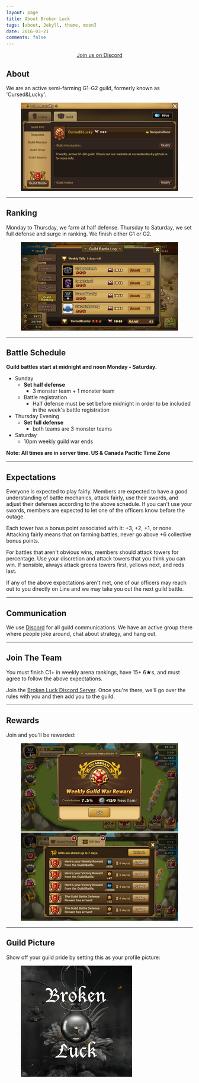 ```yaml
---
layout: page
title: About Broken Luck
tags: [about, Jekyll, theme, moon]
date: 2016-03-21
comments: false
---
```


<div style="text-align: center;">
  <a href="https://discord.gg/PqMtvE3" class="btn">
    Join us on Discord
  </a>
</div>

## About

We are an active semi-farming G1-G2 guild, formerly known as 'Cursed&Lucky'.

<figure>
  <a href="../assets/img/info.png" class="image-popup">
    <img src="../assets/img/info.png">
  </a>
</figure>

<hr/>

## Ranking

Monday to Thursday, we farm at half defense. Thursday to Saturday, we set full
defense and surge in ranking. We finish either G1 or G2.

<figure>
  <a href="../assets/img/ranking.jpg" class="image-popup">
    <img src="../assets/img/ranking.jpg">
  </a>
</figure>

<hr/>

## Battle Schedule

<b>Guild battles start at midnight and noon Monday - Saturday.</b>

* Sunday
  * <b>Set half defense</b>
    * 3 monster team + 1 monster team
  * Battle registration
    * Half defense must be set before midnight in order to be included in the
      week's battle registration
* Thursday Evening
  * <b>Set full defense</b>
    * both teams are 3 monster teams
* Saturday
  * 10pm weekly guild war ends

<b>Note: All times are in server time. US & Canada Pacific Time Zone</b>

<hr/>

## Expectations

Everyone is expected to play fairly. Members are expected to have a good
understanding of battle mechanics, attack fairly, use their swords, and adjust
their defenses according to the above schedule. If you can't use your swords,
members are expected to let one of the officers know before the outage.

Each tower has a bonus point associated with it: +3, +2, +1, or none. Attacking
fairly means that on farming battles, never go above +6 collective bonus
points.

For battles that aren't obvious wins, members should attack towers for
percentage. Use your discretion and attack towers that you think you can win.
If sensible, always attack greens towers first, yellows next, and reds last.

If any of the above expectations aren't met, one of our officers may reach
out to you directly on Line and we may take you out the next guild battle.

<hr/>

## Communication

We use [Discord](https://discordapp.com/) for all guild communications. We have
an active group there where people joke around, chat about strategy, and hang out.

<hr/>

## Join The Team

You must finish C1+ in weekly arena rankings, have 15+ 6★s, and must agree to
follow the above expectations.

Join the [Broken Luck Discord Server](https://discord.gg/PqMtvE3). Once you're
there, we'll go over the rules with you and then add you to the guild.

<hr/>

## Rewards

Join and you'll be rewarded:
<figure>
  <a href="../assets/img/stones.png" class="image-popup">
    <img src="../assets/img/stones.png">
  </a>
  <a href="../assets/img/rewards.png" class="image-popup">
    <img src="../assets/img/rewards.png">
  </a>
</figure>

<hr/>

## Guild Picture

Show off your guild pride by setting this as your profile picture:

<figure>
  <a href="../assets/img/profile.png" class="image-popup">
    <img src="../assets/img/profile.png">
  </a>
</figure>
